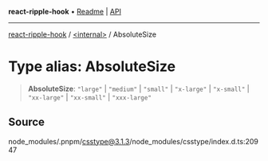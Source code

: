**react-ripple-hook** • [Readme](../../README.md) \| [API](../../globals.md)

---

[react-ripple-hook](../../README.md) / [\<internal\>](../README.md) / AbsoluteSize

# Type alias: AbsoluteSize

> **AbsoluteSize**: `"large"` \| `"medium"` \| `"small"` \| `"x-large"` \| `"x-small"` \| `"xx-large"` \| `"xx-small"` \| `"xxx-large"`

## Source

node_modules/.pnpm/csstype@3.1.3/node_modules/csstype/index.d.ts:20947
